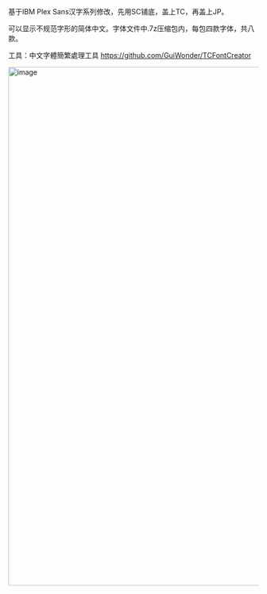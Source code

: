 基于IBM Plex Sans汉字系列修改，先用SC铺底，盖上TC，再盖上JP。

可以显示不规范字形的简体中文。字体文件中.7z压缩包内，每包四款字体，共八款。

工具：中文字體簡繁處理工具 https://github.com/GuiWonder/TCFontCreator

<img width="1045" alt="image" src="https://github.com/user-attachments/assets/eeac53f4-3f2b-4b97-99e3-aca2ce41b963">



